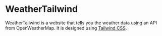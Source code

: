 # WeatherTailwind

WeatherTailwind is a website that tells you the weather data using an API from OpenWeatherMap. It is designed using [Tailwind CSS](https://tailwindcss.com/).
